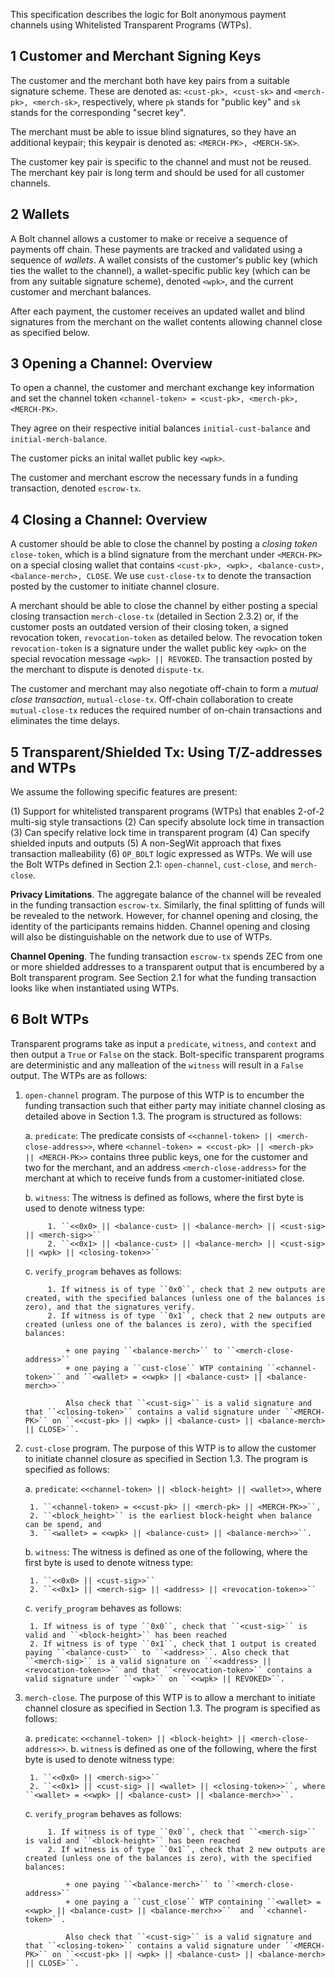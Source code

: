 This specification describes the logic for Bolt anonymous payment channels using Whitelisted Transparent Programs (WTPs).

1 Customer and Merchant Signing Keys
-------------

The customer and the merchant both have key pairs from a suitable signature scheme. These are denoted as:
``<cust-pk>, <cust-sk>`` and 
``<merch-pk>, <merch-sk>``, respectively, where ``pk`` stands for "public key" and ``sk`` stands for the corresponding "secret key".

The merchant must be able to issue blind signatures, so they have an additional keypair; this keypair is denoted as:
``<MERCH-PK>, <MERCH-SK>``.

The customer key pair is specific to the channel and must not be reused. The merchant key pair is long term and should be used for all customer channels. 

2 Wallets
-------------
A Bolt channel allows a customer to make or receive a sequence of payments off chain. These payments are tracked and validated using a sequence of *wallets*. A wallet consists of the customer's public key (which ties the wallet to the channel), a wallet-specific public key (which can be from any suitable signature scheme), denoted ``<wpk>``, and the current customer and merchant balances.

After each payment, the customer receives an updated wallet and blind signatures from the merchant on the wallet contents allowing channel close as specified below.

3 Opening a Channel: Overview
-------------
To open a channel, the customer and merchant exchange key information and set the channel token ``<channel-token> = <cust-pk>, <merch-pk>, <MERCH-PK>``. 

They agree on their respective initial balances ``initial-cust-balance`` and ``initial-merch-balance``.

The customer picks an inital wallet public key ``<wpk>``.

The customer and merchant escrow the necessary funds in a funding transaction, denoted ``escrow-tx``. 

4 Closing a Channel: Overview
-------------

A customer should be able to close the channel by posting a *closing token* ``close-token``, which is a blind signature from the merchant under ``<MERCH-PK>`` on a special closing wallet that contains ``<cust-pk>, <wpk>, <balance-cust>, <balance-merch>, CLOSE``. We use ``cust-close-tx`` to denote the transaction posted by the customer to initiate channel closure.

A merchant should be able to close the channel by either posting a special closing transaction ``merch-close-tx`` (detailed in Section 2.3.2) or, if the customer posts an outdated version of their closing token, a signed revocation token, ``revocation-token`` as detailed below. The revocation token ``revocation-token`` is a signature under the wallet public key ``<wpk>`` on the special revocation message ``<wpk> || REVOKED``. The transaction posted by the merchant to dispute is denoted ``dispute-tx``.

The customer and merchant may also negotiate off-chain to form a *mutual close transaction*, ``mutual-close-tx``. Off-chain collaboration to create ``mutual-close-tx`` reduces the required number of on-chain transactions and eliminates the time delays.

5 Transparent/Shielded Tx: Using T/Z-addresses and WTPs
-------------

We assume the following specific features are present:

(1) Support for whitelisted transparent programs (WTPs) that enables 2-of-2 multi-sig style transactions
(2) Can specify absolute lock time in transaction
(3) Can specify relative lock time in transparent program
(4) Can specify shielded inputs and outputs
(5) A non-SegWit approach that fixes transaction malleability
(6) ``OP_BOLT`` logic expressed as WTPs. We will use the Bolt WTPs defined in Section 2.1: ``open-channel``, ``cust-close``, and ``merch-close``.

**Privacy Limitations**. The aggregate balance of the channel will be revealed in the funding transaction ``escrow-tx``. Similarly, the final splitting of funds will be revealed to the network. However, for channel opening and closing, the identity of the participants remains hidden. Channel opening and closing will also be distinguishable on the network due to use of WTPs.

**Channel Opening**. The funding transaction ``escrow-tx`` spends ZEC from one or more shielded addresses to a transparent output that is encumbered by a Bolt transparent program. See Section 2.1 for what the funding transaction looks like when instantiated using WTPs.

6 Bolt WTPs
--------------

Transparent programs take as input a ``predicate``, ``witness``, and ``context`` and then output a ``True`` or ``False`` on the stack. Bolt-specific transparent programs are deterministic and any malleation of the ``witness`` will result in a ``False`` output. The WTPs are as follows:

1. ``open-channel`` program. The purpose of this WTP is to encumber the funding transaction such that either party may initiate channel closing as detailed above in Section 1.3. The program is structured as follows:

	a. ``predicate``: The predicate consists of ``<<channel-token> || <merch-close-address>>``, where ``<channel-token> = <<cust-pk> || <merch-pk> || <MERCH-PK>>`` contains three public keys, one for the customer and two for the merchant, and an address ``<merch-close-address>`` for the merchant at which to receive funds from a customer-initiated close.
	
	b. ``witness``: The witness is defined as follows, where the first byte is used to denote witness type:
	
    		1. ``<<0x0> || <balance-cust> || <balance-merch> || <cust-sig> || <merch-sig>>``
    		2. ``<<0x1> || <balance-cust> || <balance-merch> || <cust-sig> || <wpk> || <closing-token>>``
  	
	c. ``verify_program`` behaves as follows:
	
    		1. If witness is of type ``0x0``, check that 2 new outputs are created, with the specified balances (unless one of the balances is zero), and that the signatures verify.
    		2. If witness is of type ``0x1``, check that 2 new outputs are created (unless one of the balances is zero), with the specified balances:
		
      			+ one paying ``<balance-merch>`` to ``<merch-close-address>`` 
      			+ one paying a ``cust-close`` WTP containing ``<channel-token>`` and ``<wallet> = <<wpk> || <balance-cust> || <balance-merch>>``
			
      			Also check that ``<cust-sig>`` is a valid signature and that ``<closing-token>`` contains a valid signature under ``<MERCH-PK>`` on ``<<cust-pk> || <wpk> || <balance-cust> || <balance-merch> || CLOSE>``.

2. ``cust-close`` program. The purpose of this WTP is to allow the customer to initiate channel closure as specified in Section 1.3. The program is specified as follows:

	a. ``predicate``: ``<<channel-token> || <block-height> || <wallet>>``, where
	
		1. ``<channel-token> = <<cust-pk> || <merch-pk> || <MERCH-PK>>``,
		2. ``<block_height>`` is the earliest block-height when balance can be spend, and
		3. ``<wallet> = <<wpk> || <balance-cust> || <balance-merch>>``.
	b. ``witness``: The witness is defined as one of the following, where the first byte is used to denote witness type:
	
		1. ``<<0x0> || <cust-sig>>``
		2. ``<<0x1> || <merch-sig> || <address> || <revocation-token>>``
	c. ``verify_program`` behaves as follows:
	
		1. If witness is of type ``0x0``, check that ``<cust-sig>`` is valid and ``<block-height>`` has been reached
		2. If witness is of type ``0x1``, check that 1 output is created paying ``<balance-cust>`` to ``<address>``. Also check that ``<merch-sig>`` is a valid signature on ``<<address> || <revocation-token>>`` and that ``<revocation-token>`` contains a valid signature under ``<wpk>`` on ``<<wpk> || REVOKED>``.

3. ``merch-close``. The purpose of this WTP is to allow a merchant to initiate channel closure as specified in Section 1.3. The program is specified as follows:

	a. ``predicate``: ``<<channel-token> || <block-height> || <merch-close-address>>``.
	b. ``witness`` is defined as one of the following, where the first byte is used to denote witness type:
	
		1. ``<<0x0> || <merch-sig>>``
		2. ``<<0x1> || <cust-sig> || <wallet> || <closing-token>>``, where ``<wallet> = <<wpk> || <balance-cust> || <balance-merch>>``.
	c. ``verify_program`` behaves as follows:
		
			1. If witness is of type ``0x0``, check that ``<merch-sig>`` is valid and ``<block-height>`` has been reached
			2. If witness is of type ``0x1``, check that 2 new outputs are created (unless one of the balances is zero), with the specified balances:
			
				+ one paying ``<balance-merch>`` to ``<merch-close-address>`` 
 				+ one paying a ``cust_close`` WTP containing ``<wallet> = <<wpk> || <balance-cust> || <balance-merch>>``  and ``<channel-token>``. 
				
				Also check that ``<cust-sig>`` is a valid signature and that ``<closing-token>`` contains a valid signature under ``<MERCH-PK>`` on ``<<cust-pk> || <wpk> || <balance-cust> || <balance-merch> || CLOSE>``.
